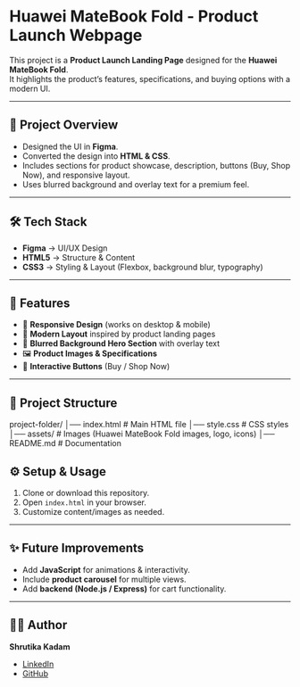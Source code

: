 # Huawei MateBook Fold - Product Launch Webpage  

This project is a **Product Launch Landing Page** designed for the **Huawei MateBook Fold**.  
It highlights the product’s features, specifications, and buying options with a modern UI.  

---

## 📌 Project Overview  
- Designed the UI in **Figma**.  
- Converted the design into **HTML & CSS**.  
- Includes sections for product showcase, description, buttons (Buy, Shop Now), and responsive layout.  
- Uses blurred background and overlay text for a premium feel.  

---

## 🛠️ Tech Stack  
- **Figma** → UI/UX Design  
- **HTML5** → Structure & Content  
- **CSS3** → Styling & Layout (Flexbox, background blur, typography)  

---

## 🚀 Features  
- 📱 **Responsive Design** (works on desktop & mobile)  
- 🎨 **Modern Layout** inspired by product landing pages  
- 🔲 **Blurred Background Hero Section** with overlay text  
- 🖼️ **Product Images & Specifications**  
- 🛒 **Interactive Buttons** (Buy / Shop Now)  

---

## 📂 Project Structure  
project-folder/
│── index.html # Main HTML file
│── style.css # CSS styles
│── assets/ # Images (Huawei MateBook Fold images, logo, icons)
│── README.md # Documentation

## ⚙️ Setup & Usage  
1. Clone or download this repository.  
2. Open `index.html` in your browser.  
3. Customize content/images as needed.  

---

## ✨ Future Improvements  
- Add **JavaScript** for animations & interactivity.  
- Include **product carousel** for multiple views.  
- Add **backend (Node.js / Express)** for cart functionality.  

---

## 👩‍💻 Author  
**Shrutika Kadam**  
- [LinkedIn](https://www.linkedin.com/in/shrutika-kadam-1b377022a/)  
- [GitHub](https://github.com/shrutikakadam2511)  
